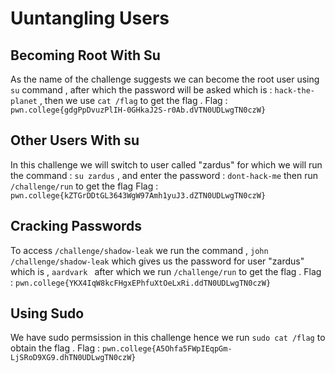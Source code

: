 # Uuntangling Users

## Becoming Root With Su

As the name of the challenge suggests we can become the root user using `su` command , after which the password will be asked which is 
: `hack-the-planet` , then we use `cat /flag` to get the flag .
Flag : `pwn.college{gdgPpDvuzPlIH-0GHkaJ2S-r0Ab.dVTN0UDLwgTN0czW}`

## Other Users With su

In this challenge we will switch to user called "zardus" for which we will run the command : `su zardus` , and enter the password : `dont-hack-me` then run `/challenge/run` to get the flag 
Flag : `pwn.college{kZTGrDDtGL3643WgW97Amh1yuJ3.dZTN0UDLwgTN0czW}`

## Cracking Passwords

To access `/challenge/shadow-leak` we run the command , `john /challenge/shadow-leak` which gives us the password for user "zardus" which is ,
`aardvark ` after which we run `/challenge/run` to get the flag . 
Flag : `pwn.college{YKX4IqW8kcFHgxEPhfuXtOeLxRi.ddTN0UDLwgTN0czW}`

## Using Sudo

We have sudo permsission in this challenge hence we run `sudo cat /flag` to obtain the flag .
Flag : `pwn.college{A5Ohfa5FWpIEqpGm-LjSRoD9XG9.dhTN0UDLwgTN0czW}`
